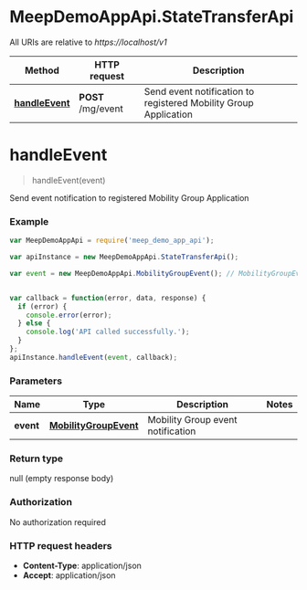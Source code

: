 # MeepDemoAppApi.StateTransferApi

All URIs are relative to *https://localhost/v1*

Method | HTTP request | Description
------------- | ------------- | -------------
[**handleEvent**](StateTransferApi.md#handleEvent) | **POST** /mg/event | Send event notification to registered Mobility Group Application


<a name="handleEvent"></a>
# **handleEvent**
> handleEvent(event)

Send event notification to registered Mobility Group Application



### Example
```javascript
var MeepDemoAppApi = require('meep_demo_app_api');

var apiInstance = new MeepDemoAppApi.StateTransferApi();

var event = new MeepDemoAppApi.MobilityGroupEvent(); // MobilityGroupEvent | Mobility Group event notification


var callback = function(error, data, response) {
  if (error) {
    console.error(error);
  } else {
    console.log('API called successfully.');
  }
};
apiInstance.handleEvent(event, callback);
```

### Parameters

Name | Type | Description  | Notes
------------- | ------------- | ------------- | -------------
 **event** | [**MobilityGroupEvent**](MobilityGroupEvent.md)| Mobility Group event notification | 

### Return type

null (empty response body)

### Authorization

No authorization required

### HTTP request headers

 - **Content-Type**: application/json
 - **Accept**: application/json

